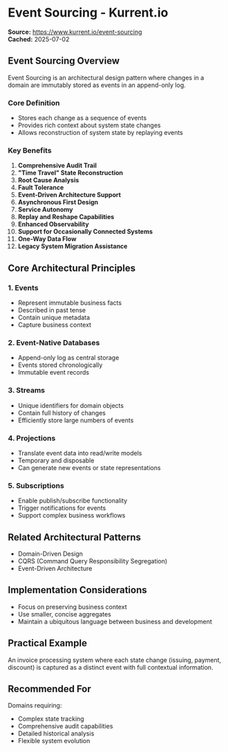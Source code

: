 # Event Sourcing - Kurrent.io

**Source:** https://www.kurrent.io/event-sourcing  
**Cached:** 2025-07-02

## Event Sourcing Overview

Event Sourcing is an architectural design pattern where changes in a domain are immutably stored as events in an append-only log.

### Core Definition

- Stores each change as a sequence of events
- Provides rich context about system state changes
- Allows reconstruction of system state by replaying events

### Key Benefits

1. **Comprehensive Audit Trail**
2. **"Time Travel" State Reconstruction**
3. **Root Cause Analysis**
4. **Fault Tolerance**
5. **Event-Driven Architecture Support**
6. **Asynchronous First Design**
7. **Service Autonomy**
8. **Replay and Reshape Capabilities**
9. **Enhanced Observability**
10. **Support for Occasionally Connected Systems**
11. **One-Way Data Flow**
12. **Legacy System Migration Assistance**

## Core Architectural Principles

### 1. Events
- Represent immutable business facts
- Described in past tense
- Contain unique metadata
- Capture business context

### 2. Event-Native Databases
- Append-only log as central storage
- Events stored chronologically
- Immutable event records

### 3. Streams
- Unique identifiers for domain objects
- Contain full history of changes
- Efficiently store large numbers of events

### 4. Projections
- Translate event data into read/write models
- Temporary and disposable
- Can generate new events or state representations

### 5. Subscriptions
- Enable publish/subscribe functionality
- Trigger notifications for events
- Support complex business workflows

## Related Architectural Patterns

- Domain-Driven Design
- CQRS (Command Query Responsibility Segregation)
- Event-Driven Architecture

## Implementation Considerations

- Focus on preserving business context
- Use smaller, concise aggregates
- Maintain a ubiquitous language between business and development

## Practical Example

An invoice processing system where each state change (issuing, payment, discount) is captured as a distinct event with full contextual information.

## Recommended For

Domains requiring:
- Complex state tracking
- Comprehensive audit capabilities
- Detailed historical analysis
- Flexible system evolution